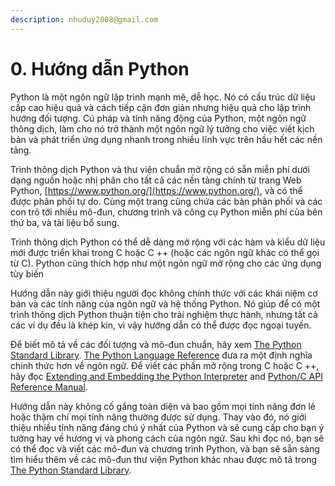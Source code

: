 ```yaml
---
description: nhuduy2008@gmail.com
---
```


# 0. Hướng dẫn Python

Python là một ngôn ngữ lập trình mạnh mẽ, dễ học. Nó có cấu trúc dữ liệu cấp cao hiệu quả và cách tiếp cận đơn giản nhưng hiệu quả cho lập trình hướng đối tượng. Cú pháp và tính năng động của Python, một ngôn ngữ thông dịch, làm cho nó trở thành một ngôn ngữ lý tưởng cho việc viết kịch bản và phát triển ứng dụng nhanh trong nhiều lĩnh vực trên hầu hết các nền tảng.

Trình thông dịch Python và thư viện chuẩn mở rộng có sẵn miễn phí dưới dạng nguồn hoặc nhị phân cho tất cả các nền tảng chính từ trang Web Python, [https://www.python.org/](https://www.python.org/), và có thể được phân phối tự do. Cùng một trang cũng chứa các bản phân phối và các con trỏ tới nhiều mô-đun, chương trình và công cụ Python miễn phí của bên thứ ba, và tài liệu bổ sung.

Trình thông dịch Python có thể dễ dàng mở rộng với các hàm và kiểu dữ liệu mới được triển khai trong C hoặc C ++ (hoặc các ngôn ngữ khác có thể gọi từ C). Python cũng thích hợp như một ngôn ngữ mở rộng cho các ứng dụng tùy biến

Hướng dẫn này giới thiệu người đọc không chính thức với các khái niệm cơ bản và các tính năng của ngôn ngữ và hệ thống Python. Nó giúp để có một trình thông dịch Python thuận tiện cho trải nghiệm thực hành, nhưng tất cả các ví dụ đều là khép kín, vì vậy hướng dẫn có thể được đọc ngoại tuyến.

Để biết mô tả về các đối tượng và mô-đun chuẩn, hãy xem [The Python Standard Library](https://docs.python.org/3/library/index.html#library-index). [The Python Language Reference](https://docs.python.org/3/reference/index.html#reference-index) đưa ra một định nghĩa chính thức hơn về ngôn ngữ. Để viết các phần mở rộng trong C hoặc C ++, hãy đọc [Extending and Embedding the Python Interpreter](https://docs.python.org/3/extending/index.html#extending-index) and [Python/C API Reference Manual](https://docs.python.org/3/c-api/index.html#c-api-index). 

Hướng dẫn này không cố gắng toàn diện và bao gồm mọi tính năng đơn lẻ hoặc thậm chí mọi tính năng thường được sử dụng. Thay vào đó, nó giới thiệu nhiều tính năng đáng chú ý nhất của Python và sẽ cung cấp cho bạn ý tưởng hay về hương vị và phong cách của ngôn ngữ. Sau khi đọc nó, bạn sẽ có thể đọc và viết các mô-đun và chương trình Python, và bạn sẽ sẵn sàng tìm hiểu thêm về các mô-đun thư viện Python khác nhau được mô tả trong [The Python Standard Library](https://docs.python.org/3/library/index.html#library-index).

